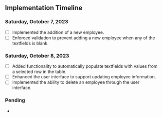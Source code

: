 ## Implementation Timeline

### Saturday, October 7, 2023
- [ ] Implemented the addition of a new employee.
- [ ] Enforced validation to prevent adding a new employee when any of the textfields is blank.

### Saturday, October 8, 2023
- [ ] Added functionality to automatically populate textfields with values from a selected row in the table.
- [ ] Enhanced the user interface to support updating employee information.
- [ ] Implemented the ability to delete an employee through the user interface.

### Pending
- 